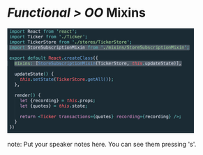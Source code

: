 # <em class="highlight">Functional > OO</em> Mixins

<img src="img/mixin-4.png" width="85%">

note:
    Put your speaker notes here.
    You can see them pressing 's'.
